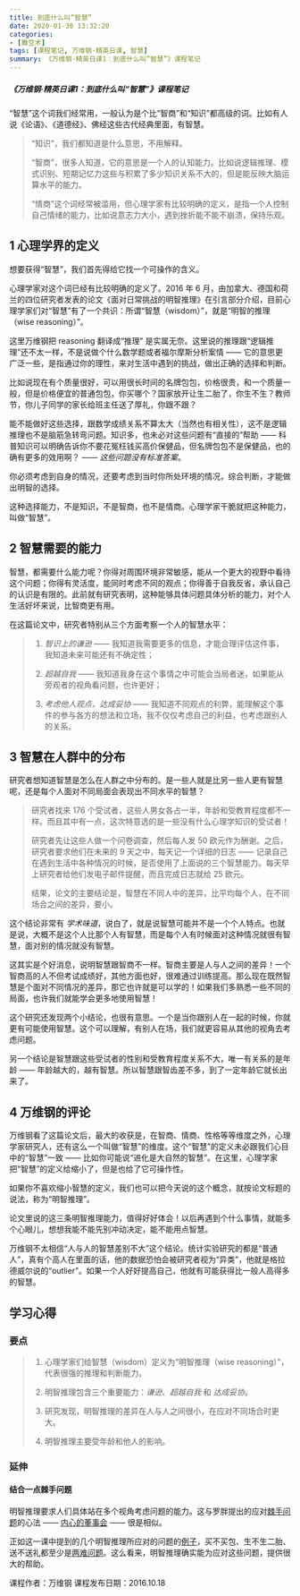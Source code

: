 ```yaml
---
title: 到底什么叫“智慧”
date: 2020-01-30 13:32:20
categories:
- [舞空术]
tags: [课程笔记, 万维钢·精英日课, 智慧]
summary: 《万维钢·精英日课1：到底什么叫“智慧”》课程笔记
---
```


##### 《万维钢·精英日课1：到底什么叫“智慧”》课程笔记

“智慧”这个词我们经常用，一般认为是个比“智商”和“知识”都高级的词。比如有人说《论语》、《道德经》、佛经这些古代经典里面，有智慧。

> “知识”，我们都知道是什么意思，不用解释。
>
> “智商”，很多人知道，它的意思是一个人的认知能力。比如说逻辑推理、模式识别、短期记忆力这些与积累了多少知识关系不大的，但是能反映大脑运算水平的能力。
>
> “情商”这个词经常被滥用，但心理学家有比较明确的定义，是指一个人控制自己情绪的能力，比如说意志力大小，遇到挫折能不能不崩溃，保持乐观。


<div class="anchor" id="xin-li-xue-jie-de-ding-yi"></div>

## 1 心理学界的定义

想要获得“智慧”，我们首先得给它找一个可操作的含义。

心理学家对这个词已经有比较明确的定义了。2016 年 6 月，由加拿大、德国和荷兰的四位研究者发表的论文《面对日常挑战的明智推理》在引言部分介绍，目前心理学家们对“智慧”有了一个共识：所谓“智慧（wisdom）”，就是“明智的推理（wise reasoning）”。

这里万维钢把 reasoning 翻译成“推理” 是实属无奈。这里说的推理跟“逻辑推理”还不太一样，不是说做个什么数学题或者福尔摩斯分析案情 —— 它的意思更广泛一些，是指通过你的理性，来对生活中遇到的挑战，做出正确的选择和判断。

比如说现在有个质量很好，可以用很长时间的名牌包包，价格很贵，和一个质量一般，但是价格便宜的普通包包，你买哪个？国家放开让生二胎了，你生不生？教师节，你儿子同学的家长给班主任送了厚礼，你跟不跟？

能不能做好这些选择，跟数学成绩关系不算太大（当然也有相关性），这不是逻辑推理也不是脑筋急转弯问题。知识多，也未必对这些问题有“直接的”帮助 —— 科普知识可以明确告诉你不要花冤枉钱买高价保健品，但名牌包包不是保健品，也的确有更多的效用啊？ —— *这些问题没有标准答案*。

你必须考虑到自身的情况，还要考虑到当时你所处环境的情况，综合判断，才能做出明智的选择。

这种选择能力，不是知识，不是智商，也不是情商。心理学家干脆就把这种能力，叫做“智慧”。


<div class="anchor" id="zhi-hui-xu-yao-de-neng-li"></div>

## 2 智慧需要的能力

智慧，都需要什么能力呢？你得对周围环境非常敏感，能从一个更大的视野中看待这个问题；你得有灵活度，能同时考虑不同的观点；你得善于自我反省，承认自己的认识是有限的。此前就有研究表明，这种能够具体问题具体分析的能力，对个人生活好坏来说，比智商更有用。

在这篇论文中，研究者特别从三个方面考察一个人的智慧水平：

> 1. *智识上的谦逊* —— 我知道我需要更多的信息，才能合理评估这件事，我知道未来可能还有不确定性；
>
> 2. *超越自我* —— 我知道我身在这个事情之中可能会当局者迷，如果能从旁观者的视角看问题，也许更好；
>
> 3. *考虑他人观点，达成妥协* —— 我知道不同观点的利弊，能理解这个事件的参与各方的想法和立场，我不仅仅考虑自己的利益，也考虑跟别人的关系。


<div class="anchor" id="zhi-hui-zai-ren-qun-zhong-de-fen-bu"></div>

## 3 智慧在人群中的分布

研究者想知道智慧是怎么在人群之中分布的。是一些人就是比另一些人更有智慧呢，还是每个人面对不同局面会表现出不同水平的智慧？

> 研究者找来 176 个受试者，这些人男女各占一半，年龄和受教育程度都不一样。而且其中有一点，这次特意选的是一些没有什么心理学知识的受试者！
>
> 研究者先让这些人做一个问卷调查，然后每人发 50 欧元作为酬谢。之后，研究者要求他们在未来的 9 天之中，每天记一个详细的日志 —— 记录自己在遇到生活中各种情况的时候，是否使用了上面说的三个智慧能力。每天早上研究者给他们发电子邮件提醒，而且完成日志就给 25 欧元。
>
> 结果，论文的主要结论是，智慧在不同人中的差异，比平均每个人，在不同场合之间的差异，要小。

这个结论非常有 *学术味道*，说白了，就是说智慧可能并不是一个个人特点。也就是说，大概不是这个人比那个人有智慧，而是每个人有时候面对这种情况就很有智慧，面对别的情况就没有智慧。

这其实是个好消息，说明智慧跟智商不一样。智商主要是人与人之间的差异！一个智商高的人不但考试成绩好，其他方面也好，很难通过训练提高。那么现在既然智慧是个面对不同情况的差异，那它也许就是可以学的！如果我们多熟悉一些不同的局面，也许我们就能学会更多地使用智慧！

这个研究还发现两个小结论，也很有意思。一个是当你跟别人在一起的时候，你就更有可能使用智慧。这个可以理解，有别人在场，我们就更容易从其他的视角去考虑问题。

另一个结论是智慧跟这些受试者的性别和受教育程度关系不大，唯一有关系的是年龄 —— 年龄越大的，越有智慧。所以智慧跟智齿差不多，到了一定年龄它就长出来了。


<div class="anchor" id="wan-wei-gang-de-ping-lun"></div>

## 4 万维钢的评论

万维钢看了这篇论文后，最大的收获是，在智商、情商、性格等等维度之外，心理学家研究人，还有这么一个叫做“智慧”的维度。这个“智慧”的定义未必跟我们心目中的“智慧”一致 —— 比如你可能说“进化是大自然的智慧”。在这里，心理学家把“智慧”的定义给缩小了，但是也给了它可操作性。

如果你不喜欢缩小智慧的定义，我们也可以把今天说的这个概念，就按论文标题的说法，称为“明智推理”。

论文里说的这三条明智推理能力，值得好好体会！以后再遇到个什么事情，就能多个心眼儿，想想我能不能先别冲动决定，能不能用点智慧。

万维钢不太相信“人与人的智慧差别不大”这个结论。统计实验研究的都是“普通人”，真有个高人在里面的话，他的数据恐怕会被研究者视为“异类”，他就是格拉德威尔说的“outlier”。如果一个人好好提高自己，他就有可能获得比一般人高得多的智慧。

## 学习心得

### 要点

> 1. 心理学家们给智慧（wisdom）定义为“明智推理（wise reasoning）”，代表很强的推理和判断能力。
>
> 2. 明智推理包含三个重要能力：*谦逊*、*超越自我* 和 *达成妥协*。
>
> 3. 研究发现，明智推理的差异在人与人之间很小，在应对不同场合时更大。
>
> 4. 明智推理主要受年龄和他人的影响。

### 延伸

#### 结合一点棘手问题

明智推理要求人们具体站在多个视角考虑问题的能力。这与罗胖提出的应对[棘手问题](/online-course-notes/wan-wei-gang-jing-ying-ri-ke/season-3/20190523_dan-chun-wen-ti-liang-nan-wen-ti-he-ji-shou-wen-ti/#ji-shou-wen-ti)的心法 —— [内心的董事会](/online-course-notes/luo-ji-si-wei/season-7/20190528_zen-me-chu-li-ji-shou-wen-ti/) —— 很是相似。

正如这一课中提到的几个明智推理所应对的问题的[例子](#xin-li-xue-jie-de-ding-yi)，买不买包、生不生二胎、送不送礼都至少是[两难问题](/online-course-notes/wan-wei-gang-jing-ying-ri-ke/season-3/20190523_dan-chun-wen-ti-liang-nan-wen-ti-he-ji-shou-wen-ti/#liang-nan-wen-ti)。这么看来，明智推理确实能为应对这些问题，提供很大的帮助。


课程作者：万维钢
课程发布日期：2016.10.18
